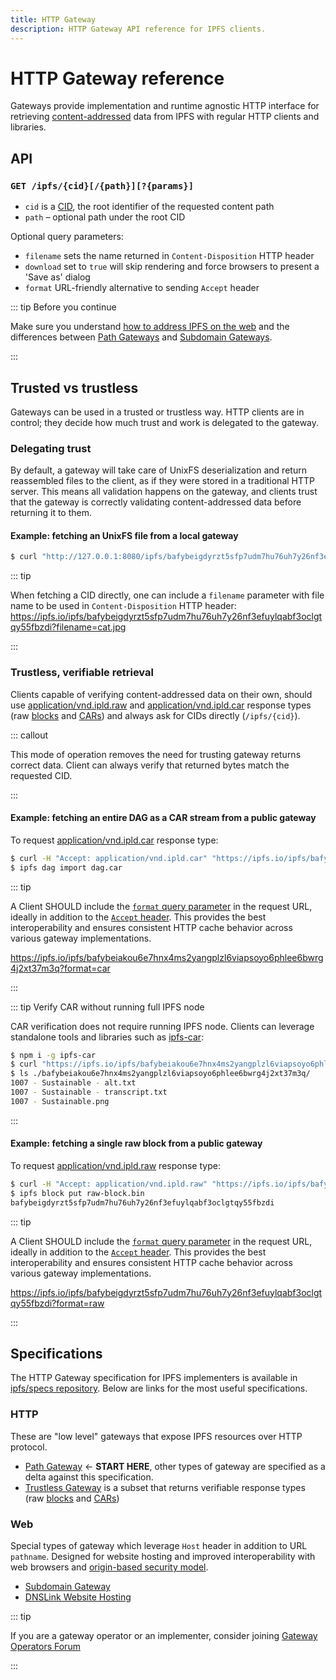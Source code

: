 ```yaml
---
title: HTTP Gateway
description: HTTP Gateway API reference for IPFS clients.
---
```


# HTTP Gateway reference

Gateways provide implementation and runtime agnostic HTTP interface for retrieving [content-addressed](../../concepts/glossary/#content-addressing) data from IPFS with regular HTTP clients and libraries.


## API

### `GET /ipfs/{cid}[/{path}][?{params}]`

- `cid` is a [CID](../../concepts/glossary/#cid), the root identifier of the requested content path
- `path` – optional path under the root CID

Optional query parameters:

- `filename` sets the name returned in `Content-Disposition` HTTP header
- `download` set to `true` will skip rendering and force browsers to present a 'Save as' dialog
- `format` URL-friendly alternative to sending `Accept` header

::: tip Before you continue

Make sure you understand [how to address IPFS on the web](../../how-to/address-ipfs-on-web/) and the differences between [Path Gateways](../../how-to/address-ipfs-on-web/#path-gateway) and [Subdomain Gateways](../../how-to/address-ipfs-on-web/#subdomain-gateway).

:::

## Trusted vs trustless

Gateways can be used in a trusted or trustless way.
HTTP clients are in control; they decide how much trust and work is delegated to the gateway.

### Delegating trust

By default, a gateway will take care of UnixFS deserialization and return reassembled files to the client, as if they were stored in a traditional HTTP server. This means all validation happens on the gateway, and clients trust that the gateway is correctly validating content-addressed data before returning it to them. 

#### Example: fetching an UnixFS file from a local gateway

```bash
$ curl "http://127.0.0.1:8080/ipfs/bafybeigdyrzt5sfp7udm7hu76uh7y26nf3efuylqabf3oclgtqy55fbzdi" > cat.jpg
```

::: tip

When fetching a CID directly, one can include a `filename` parameter with file name to be used in `Content-Disposition` HTTP header: <https://ipfs.io/ipfs/bafybeigdyrzt5sfp7udm7hu76uh7y26nf3efuylqabf3oclgtqy55fbzdi?filename=cat.jpg>

:::

### Trustless, verifiable retrieval

Clients capable of verifying content-addressed data on their own, should use [application/vnd.ipld.raw](https://www.iana.org/assignments/media-types/application/vnd.ipld.raw) and [application/vnd.ipld.car](https://www.iana.org/assignments/media-types/application/vnd.ipld.car) response types (raw [blocks](../../concepts/glossary/#block) and [CARs](../../concepts/glossary/#car)) and always ask for CIDs directly (`/ipfs/{cid}`).

::: callout

This mode of operation removes the need for trusting gateway returns correct data. Client can always verify that returned bytes match the requested CID.

:::

#### Example: fetching an entire DAG as a CAR stream from a public gateway

To request [application/vnd.ipld.car](https://www.iana.org/assignments/media-types/application/vnd.ipld.car) response type:

```bash
$ curl -H "Accept: application/vnd.ipld.car" "https://ipfs.io/ipfs/bafybeiakou6e7hnx4ms2yangplzl6viapsoyo6phlee6bwrg4j2xt37m3q?format=car" -L > dag.car
$ ipfs dag import dag.car
```

::: tip

A Client SHOULD include the [`format` query parameter](https://specs.ipfs.tech/http-gateways/trustless-gateway/#format-request-query-parameter) in the request URL, ideally in addition to the [`Accept` header](https://specs.ipfs.tech/http-gateways/trustless-gateway/#accept-request-header). This provides the best interoperability and ensures consistent HTTP cache behavior across various gateway implementations.

<https://ipfs.io/ipfs/bafybeiakou6e7hnx4ms2yangplzl6viapsoyo6phlee6bwrg4j2xt37m3q?format=car>

:::

::: tip Verify CAR without running full IPFS node

CAR verification does not require running IPFS node. Clients can leverage standalone tools and libraries such as [ipfs-car](https://www.npmjs.com/package/ipfs-car):

```bash
$ npm i -g ipfs-car
$ curl "https://ipfs.io/ipfs/bafybeiakou6e7hnx4ms2yangplzl6viapsoyo6phlee6bwrg4j2xt37m3q?format=car" -L | ipfs-car
$ ls ./bafybeiakou6e7hnx4ms2yangplzl6viapsoyo6phlee6bwrg4j2xt37m3q/
1007 - Sustainable - alt.txt
1007 - Sustainable - transcript.txt
1007 - Sustainable.png
```

:::

#### Example: fetching a single raw block from a public gateway

To request [application/vnd.ipld.raw](https://www.iana.org/assignments/media-types/application/vnd.ipld.raw) response type:

```bash
$ curl -H "Accept: application/vnd.ipld.raw" "https://ipfs.io/ipfs/bafybeigdyrzt5sfp7udm7hu76uh7y26nf3efuylqabf3oclgtqy55fbzdi?format=raw" -L > raw-block.bin
$ ipfs block put raw-block.bin
bafybeigdyrzt5sfp7udm7hu76uh7y26nf3efuylqabf3oclgtqy55fbzdi
```

::: tip

A Client SHOULD include the [`format` query parameter](https://specs.ipfs.tech/http-gateways/trustless-gateway/#format-request-query-parameter) in the request URL, ideally in addition to the [`Accept` header](https://specs.ipfs.tech/http-gateways/trustless-gateway/#accept-request-header). This provides the best interoperability and ensures consistent HTTP cache behavior across various gateway implementations.

<https://ipfs.io/ipfs/bafybeigdyrzt5sfp7udm7hu76uh7y26nf3efuylqabf3oclgtqy55fbzdi?format=raw>

:::

## Specifications

The HTTP Gateway specification for IPFS implementers is available in [ipfs/specs repository](https://github.com/ipfs/specs/blob/main/http-gateways/#readme).
Below are links for the most useful specifications.


### HTTP

These are "low level" gateways that expose IPFS resources over HTTP protocol.

* [Path Gateway](https://github.com/ipfs/specs/blob/main/http-gateways/PATH_GATEWAY.md) ← **START HERE**, other types of gateway are specified as a delta against this specification.
* [Trustless Gateway](https://github.com/ipfs/specs/blob/main/http-gateways/TRUSTLESS_GATEWAY.md) is a subset that returns verifiable response types (raw [blocks](../../concepts/glossary/#block) and [CARs](../../concepts/glossary/#car))

### Web

Special types of gateway which leverage `Host` header in addition to URL `pathname`. Designed for website hosting and improved interoperability with web browsers and [origin-based security model](https://en.wikipedia.org/wiki/Same-origin_policy).

* [Subdomain Gateway](https://github.com/ipfs/specs/blob/main/http-gateways/SUBDOMAIN_GATEWAY.md)
* [DNSLink Website Hosting](https://github.com/ipfs/specs/blob/main/http-gateways/DNSLINK_GATEWAY.md)

::: tip

If you are a gateway operator or an implementer, consider joining [Gateway Operators Forum](https://discuss.ipfs.tech/c/31)

:::

